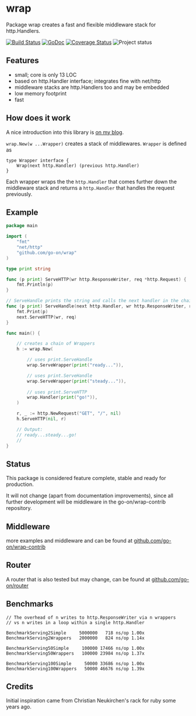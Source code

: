 wrap
====

Package wrap creates a fast and flexible middleware stack for http.Handlers.

[![Build Status](https://secure.travis-ci.org/go-on/wrap.png)](http://travis-ci.org/go-on/wrap) [![GoDoc](https://godoc.org/github.com/go-on/wrap?status.png)](http://godoc.org/github.com/go-on/wrap) [![Coverage Status](https://img.shields.io/coveralls/go-on/wrap.svg)](https://coveralls.io/r/go-on/wrap?branch=master)  ![Project status](http://img.shields.io/status/stable.png?color=green)  

Features
--------

- small; core is only 13 LOC
- based on http.Handler interface; integrates fine with net/http
- middleware stacks are http.Handlers too and may be embedded
- low memory footprint
- fast

How does it work
----------------

A nice introduction into this library is [on my blog](http://metakeule.github.io/article/wrap-go-middlware-framework.html).

`wrap.New(w ...Wrapper)` creates a stack of middlewares. `Wrapper` is defined as

    type Wrapper interface {
        Wrap(next http.Handler) (previous http.Handler)
    }

Each wrapper wraps the the `http.Handler` that comes further down
the middleware stack and returns a `http.Handler` that handles the
request previously.

Example
-------

```go
package main

import (
    "fmt"
    "net/http"
    "github.com/go-on/wrap"
)

type print string

func (p print) ServeHTTP(wr http.ResponseWriter, req *http.Request) {
    fmt.Println(p)
}

// ServeHandle prints the string and calls the next handler in the chain
func (p print) ServeHandle(next http.Handler, wr http.ResponseWriter, req *http.Request) {
    fmt.Print(p)
    next.ServeHTTP(wr, req)
}

func main() {

    // creates a chain of Wrappers
    h := wrap.New(

        // uses print.ServeHandle
        wrap.ServeWrapper(print("ready...")),

        // uses print.ServeHandle
        wrap.ServeWrapper(print("steady...")),
        
        // uses print.ServeHTTP
        wrap.Handler(print("go!")),
    )

    r, _ := http.NewRequest("GET", "/", nil)
    h.ServeHTTP(nil, r)

    // Output:
    // ready...steady...go!
    //
}
```

Status
------
This package is considered feature complete, stable and ready for production.

It will not change (apart from documentation improvements), since all further
development will be middleware in the go-on/wrap-contrib repository.

Middleware
----------

more examples and middleware and can be found at [github.com/go-on/wrap-contrib](https://github.com/go-on/wrap-contrib) 

Router
------

A router that is also tested but may change, can be found at [github.com/go-on/router](https://github.com/go-on/router)

Benchmarks
----------

    // The overhead of n writes to http.ResponseWriter via n wrappers
    // vs n writes in a loop within a single http.Handler

    BenchmarkServing2Simple     5000000   718 ns/op 1.00x
    BenchmarkServing2Wrappers   2000000   824 ns/op 1.14x

    BenchmarkServing50Simple     100000 17466 ns/op 1.00x
    BenchmarkServing50Wrappers   100000 23984 ns/op 1.37x

    BenchmarkServing100Simple     50000 33686 ns/op 1.00x
    BenchmarkServing100Wrappers   50000 46676 ns/op 1.39x


Credits
-------

Initial inspiration came from Christian Neukirchen's rack for ruby some years ago.

